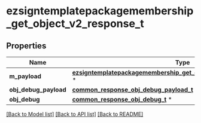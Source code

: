 # ezsigntemplatepackagemembership_get_object_v2_response_t

## Properties
Name | Type | Description | Notes
------------ | ------------- | ------------- | -------------
**m_payload** | [**ezsigntemplatepackagemembership_get_object_v2_response_m_payload_t**](ezsigntemplatepackagemembership_get_object_v2_response_m_payload.md) \* |  | 
**obj_debug_payload** | [**common_response_obj_debug_payload_t**](common_response_obj_debug_payload.md) \* |  | [optional] 
**obj_debug** | [**common_response_obj_debug_t**](common_response_obj_debug.md) \* |  | [optional] 

[[Back to Model list]](../README.md#documentation-for-models) [[Back to API list]](../README.md#documentation-for-api-endpoints) [[Back to README]](../README.md)


